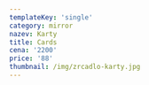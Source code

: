 ```yaml
---
templateKey: 'single'
category: mirror
nazev: Karty
title: Cards
cena: '2200'
price: '88'
thumbnail: /img/zrcadlo-karty.jpg
---
```

